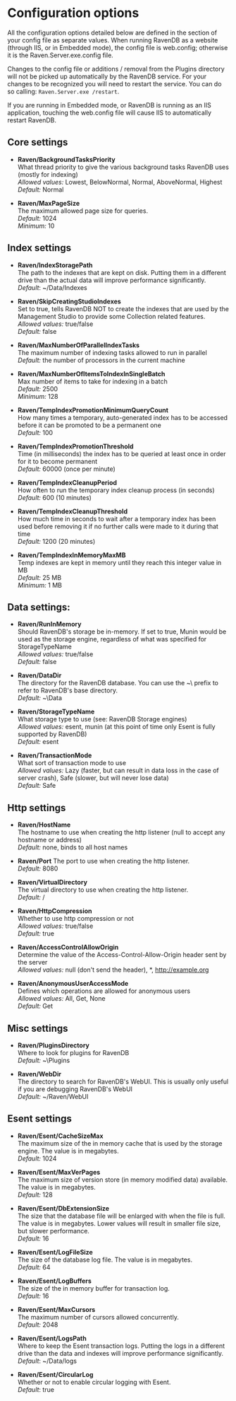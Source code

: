 ﻿# Configuration options

All the configuration options detailed below are defined in the <appSettings> section of your config file as separate values. When running RavenDB as a website (through IIS, or in Embedded mode), the config file is web.config; otherwise it is the Raven.Server.exe.config file.

Changes to the config file or additions / removal from the Plugins directory will not be picked up automatically by the RavenDB service. For your changes to be recognized you will need to restart the service. You can do so calling: <code>Raven.Server.exe /restart</code>.

If you are running in Embedded mode, or RavenDB is running as an IIS application, touching the web.config file will cause IIS to automatically restart RavenDB.

## Core settings

* **Raven/BackgroundTasksPriority**  
    What thread priority to give the various background tasks RavenDB uses (mostly for indexing)  
    _Allowed values:_ Lowest, BelowNormal, Normal, AboveNormal, Highest  
    _Default:_ Normal

* **Raven/MaxPageSize**  
    The maximum allowed page size for queries.  
    _Default:_ 1024  
    _Minimum:_ 10

## Index settings

* **Raven/IndexStoragePath**  
    The path to the indexes that are kept on disk. Putting them in a different drive than the actual data will improve performance significantly.  
    _Default_: ~/Data/Indexes
    
* **Raven/SkipCreatingStudioIndexes**  
    Set to true, tells RavenDB NOT to create the indexes that are used by the Management Studio to provide some Collection related features.  
    _Allowed values:_ true/false  
    _Default:_ false  

* **Raven/MaxNumberOfParallelIndexTasks**  
    The maximum number of indexing tasks allowed to run in parallel  
    _Default:_ the number of processors in the current machine
    
* **Raven/MaxNumberOfItemsToIndexInSingleBatch**  
    Max number of items to take for indexing in a batch  
    _Default:_ 2500  
    _Minimum:_ 128  

* **Raven/TempIndexPromotionMinimumQueryCount**  
    How many times a temporary, auto-generated index has to be accessed before it can be promoted to be a permanent one  
    _Default:_ 100  

* **Raven/TempIndexPromotionThreshold**  
Time (in milliseconds) the index has to be queried at least once in order for it to become permanent  
    _Default:_ 60000 (once per minute)  

* **Raven/TempIndexCleanupPeriod**  
    How often to run the temporary index cleanup process (in seconds)  
    _Default:_ 600 (10 minutes)  

* **Raven/TempIndexCleanupThreshold**  
    How much time in seconds to wait after a temporary index has been used before removing it if no further calls were made to it during that time  
    _Default:_ 1200 (20 minutes)  

* **Raven/TempIndexInMemoryMaxMB**  
    Temp indexes are kept in memory until they reach this integer value in MB  
    _Default:_ 25 MB  
    _Minimum:_ 1 MB

## Data settings:
* **Raven/RunInMemory**  
    Should RavenDB's storage be in-memory. If set to true, Munin would be used as the storage engine, regardless of what was specified for StorageTypeName  
    _Allowed values:_ true/false  
    _Default:_ false  

* **Raven/DataDir**  
    The directory for the RavenDB database. You can use the ~\ prefix to refer to RavenDB's base directory.  
    _Default:_ ~\Data  

* **Raven/StorageTypeName**  
    What storage type to use (see: RavenDB Storage engines)  
    _Allowed values:_ esent, munin (at this point of time only Esent is fully supported by RavenDB)  
    _Default:_ esent  

* **Raven/TransactionMode**  
    What sort of transaction mode to use  
    _Allowed values:_  Lazy (faster, but can result in data loss in the case of server crash), Safe (slower, but will never lose data)  
    _Default:_ Safe

## Http settings

* **Raven/HostName**  
    The hostname to use when creating the http listener (null to accept any hostname or address)  
    _Default:_ none, binds to all host names  

* **Raven/Port**
    The port to use when creating the http listener.  
    _Default:_ 8080  

* **Raven/VirtualDirectory**  
    The virtual directory to use when creating the http listener.  
    _Default:_ /  

* **Raven/HttpCompression**  
    Whether to use http compression or not  
    _Allowed values:_ true/false  
    _Default:_ true  

* **Raven/AccessControlAllowOrigin**  
    Determine the value of the Access-Control-Allow-Origin header sent by the server  
    _Allowed values:_ null (don't send the header), *, http://example.org  

* **Raven/AnonymousUserAccessMode**  
    Defines which operations are allowed for anonymous users  
    _Allowed values:_ All, Get, None  
    _Default:_ Get  

## Misc settings

* **Raven/PluginsDirectory**  
    Where to look for plugins for RavenDB  
    _Default:_ ~\Plugins  

* **Raven/WebDir**  
    The directory to search for RavenDB's WebUI. This is usually only useful if you are debugging RavenDB's WebUI  
    _Default:_ ~/Raven/WebUI  

## Esent settings

* **Raven/Esent/CacheSizeMax**  
    The maximum size of the in memory cache that is used by the storage engine. The value is in megabytes.  
    _Default:_ 1024  

* **Raven/Esent/MaxVerPages**  
    The maximum size of version store (in memory modified data) available. The value is in megabytes.  
    _Default:_ 128  

* **Raven/Esent/DbExtensionSize**  
    The size that the database file will be enlarged with when the file is full. The value is in megabytes. Lower values will result in smaller file size, but slower performance.  
    _Default:_ 16  

* **Raven/Esent/LogFileSize**  
    The size of the database log file. The value is in megabytes.  
    _Default:_ 64  

* **Raven/Esent/LogBuffers**  
    The size of the in memory buffer for transaction log.  
    _Default:_ 16  

* **Raven/Esent/MaxCursors**  
    The maximum number of cursors allowed concurrently.  
    _Default:_ 2048  
    
* **Raven/Esent/LogsPath**  
    Where to keep the Esent transaction logs. Putting the logs in a different drive than the data and indexes will improve performance significantly.  
    _Default_: ~/Data/logs  

* **Raven/Esent/CircularLog**  
    Whether or not to enable circular logging with Esent.  
    _Default_: true  
